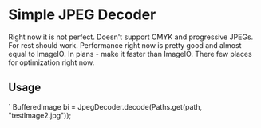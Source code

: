 # Simple JPEG Decoder

Right now it is not perfect. Doesn't support CMYK and progressive JPEGs. For rest should work.
Performance right now is pretty good and almost equal to ImageIO. In plans - make it faster than ImageIO.
There few places for optimization right now.


## Usage
` BufferedImage bi = JpegDecoder.decode(Paths.get(path, "testImage2.jpg"));